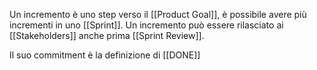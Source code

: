 Un incremento è uno step verso il [[Product Goal]], è possibile avere più incrementi in uno [[Sprint]].
Un incremento può essere rilasciato ai [[Stakeholders]] anche prima [[Sprint Review]].

Il suo commitment è la definizione di [[DONE]]